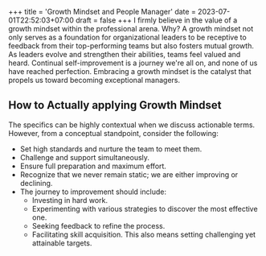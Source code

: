 +++
title = 'Growth Mindset and People Manager'
date = 2023-07-01T22:52:03+07:00
draft = false
+++
I firmly believe in the value of a growth mindset within the professional arena. Why? A growth mindset not only serves as a foundation for organizational leaders to be receptive to feedback from their top-performing teams but also fosters mutual growth. As leaders evolve and strengthen their abilities, teams feel valued and heard. Continual self-improvement is a journey we're all on, and none of us have reached perfection. Embracing a growth mindset is the catalyst that propels us toward becoming exceptional managers.

## How to Actually applying Growth Mindset
The specifics can be highly contextual when we discuss actionable terms. However, from a conceptual standpoint, consider the following:

- Set high standards and nurture the team to meet them.
- Challenge and support simultaneously.
- Ensure full preparation and maximum effort.
- Recognize that we never remain static; we are either improving or declining.
- The journey to improvement should include:
    - Investing in hard work.
    - Experimenting with various strategies to discover the most effective one.
    - Seeking feedback to refine the process.
    - Facilitating skill acquisition. This also means setting challenging yet attainable targets.
